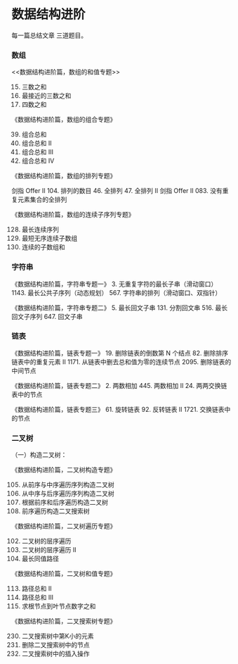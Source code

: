 # 数据结构进阶

每一篇总结文章 三道题目。

### 数组

<<数据结构进阶篇，数组的和值专题>>

15. 三数之和
16. 最接近的三数之和
18. 四数之和

《数据结构进阶篇，数组的组合专题》

39. 组合总和
40. 组合总和 II
216. 组合总和 III
377. 组合总和 Ⅳ

《数据结构进阶篇，数组的排列专题》

剑指 Offer II 104. 排列的数目
46. 全排列
47. 全排列 II
剑指 Offer II 083. 没有重复元素集合的全排列

《数据结构进阶篇，数组的连续子序列专题》

128. 最长连续序列
581. 最短无序连续子数组
523. 连续的子数组和

### 字符串

《数据结构进阶篇，字符串专题一》
3. 无重复字符的最长子串（滑动窗口）
1143. 最长公共子序列（动态规划）
567. 字符串的排列（滑动窗口、双指针）

《数据结构进阶篇，字符串专题二》
5. 最长回文子串
131. 分割回文串
516. 最长回文子序列
647. 回文子串


### 链表

《数据结构进阶篇，链表专题一》
19. 删除链表的倒数第 N 个结点
82. 删除排序链表中的重复元素 II
1171. 从链表中删去总和值为零的连续节点
2095. 删除链表的中间节点

《数据结构进阶篇，链表专题二》
2. 两数相加
445. 两数相加 II
24. 两两交换链表中的节点

《数据结构进阶篇，链表专题三》
61. 旋转链表
92. 反转链表 II
1721. 交换链表中的节点

### 二叉树

（一）构造二叉树：

《数据结构进阶篇，二叉树构造专题》

105. 从前序与中序遍历序列构造二叉树
106. 从中序与后序遍历序列构造二叉树
889. 根据前序和后序遍历构造二叉树
1008. 前序遍历构造二叉搜索树


《数据结构进阶篇，二叉树遍历专题》

102. 二叉树的层序遍历
107. 二叉树的层序遍历 II
687. 最长同值路径

《数据结构进阶篇，二叉树和值专题》

113. 路径总和 II
437. 路径总和 III
129. 求根节点到叶节点数字之和

《数据结构进阶篇，二叉搜索树专题》

230. 二叉搜索树中第K小的元素
450. 删除二叉搜索树中的节点
701. 二叉搜索树中的插入操作